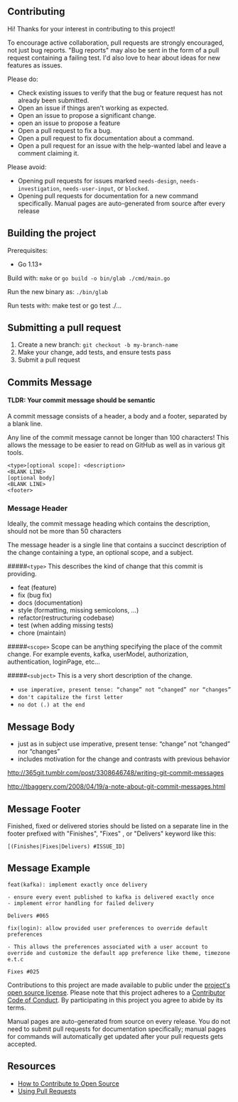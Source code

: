 ## Contributing

[legal]: https://help.github.com/articles/github-terms-of-service/#6-contributions-under-repository-license
[license]: ../LICENSE

Hi! Thanks for your interest in contributing to this project!

To encourage active collaboration, pull requests are strongly encouraged, not just bug reports. "Bug reports" may also be sent in the form of a pull request containing a failing test. I'd also love to hear about ideas for new features as issues.

Please do:

* Check existing issues to verify that the bug or feature request has not already been submitted.
* Open an issue if things aren't working as expected.
* Open an issue to propose a significant change.
* open an issue to propose a feature
* Open a pull request to fix a bug.
* Open a pull request to fix documentation about a command.
* Open a pull request for an issue with the help-wanted label and leave a comment claiming it.

Please avoid:

* Opening pull requests for issues marked `needs-design`, `needs-investigation`, `needs-user-input`, or `blocked`.
* Opening pull requests for documentation for a new command specifically. Manual pages are auto-generated from source after every release

## Building the project

Prerequisites:
- Go 1.13+

Build with: `make` or `go build -o bin/glab ./cmd/main.go`

Run the new binary as: `./bin/glab`

Run tests with: make test or go test ./...


## Submitting a pull request

1. Create a new branch: `git checkout -b my-branch-name`
1. Make your change, add tests, and ensure tests pass
1. Submit a pull request

## Commits Message

#### TLDR: Your commit message should be semantic

A commit message consists of a header, a body and a footer, separated by a blank line.

Any line of the commit message cannot be longer than 100 characters! This allows the message to be easier to read on GitHub as well as in various git tools.

```
<type>[optional scope]: <description> 
<BLANK LINE>
[optional body]
<BLANK LINE>
<footer>
```

### Message Header
Ideally, the commit message heading which contains the description, should not be more than 50 characters

The message header is a single line that contains a succinct description of the change containing a type, an optional scope, and a subject.

#####`<type>` This describes the kind of change that this commit is providing.

- feat (feature)
- fix (bug fix)
- docs (documentation)
- style (formatting, missing semicolons, …)
- refactor(restructuring codebase)
- test (when adding missing tests)
- chore (maintain)

#####`<scope>` Scope can be anything specifying the place of the commit change. For example events, kafka, userModel, authorization, authentication, loginPage, etc...

#####`<subject>` This is a very short description of the change.

* `use imperative, present tense: “change” not “changed” nor “changes”`
* `don't capitalize the first letter`
* `no dot (.) at the end`

## Message Body

- just as in subject use imperative, present tense: “change” not “changed” nor “changes”
- includes motivation for the change and contrasts with previous behavior

http://365git.tumblr.com/post/3308646748/writing-git-commit-messages

http://tbaggery.com/2008/04/19/a-note-about-git-commit-messages.html

## Message Footer

Finished, fixed or delivered stories should be listed on a separate line in the footer prefixed with "Finishes", "Fixes" , or "Delivers" keyword like this:

`[(Finishes|Fixes|Delivers) #ISSUE_ID]`

## Message Example

```
feat(kafka): implement exactly once delivery

- ensure every event published to kafka is delivered exactly once
- implement error handling for failed delivery

Delivers #065
```
```
fix(login): allow provided user preferences to override default preferences

- This allows the preferences associated with a user account to override and customize the default app preference like theme, timezone e.t.c

Fixes #025
```


Contributions to this project are made available to public under the [project's open source license][license].
Please note that this project adheres to a [Contributor Code of Conduct](https://github.com/profclems/glab/tree/trunk/.github/CODE_OF_CONDUCT.md). By participating in this project you agree to abide by its terms.

Manual pages are auto-generated from source on every release. You do not need to submit pull requests for documentation specifically; manual pages for commands will automatically get updated after your pull requests gets accepted.

## Resources

- [How to Contribute to Open Source](https://opensource.guide/how-to-contribute/)
- [Using Pull Requests](https://help.github.com/articles/about-pull-requests/)
